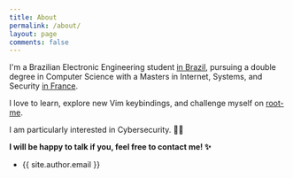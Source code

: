 ```yaml
---
title: About
permalink: /about/
layout: page
comments: false
---
```


I'm a Brazilian Electronic Engineering student <a href="https://www.utfpr.edu.br/" target="_blank" rel="noopener">in Brazil</a>, pursuing a double degree in Computer Science with a Masters in Internet, Systems, and Security <a href="https://telecomnancy.univ-lorraine.fr/" target="_blank" rel="noopener">in France</a>.

I love to learn, explore new Vim keybindings, and challenge myself on <a href="https://www.root-me.org/" target="_blank" rel="noopener">root-me</a>.

I am particularly interested in Cybersecurity. 👨‍💻

**I will be happy to talk if you, feel free to contact me! ✨**

- {{ site.author.email }}
